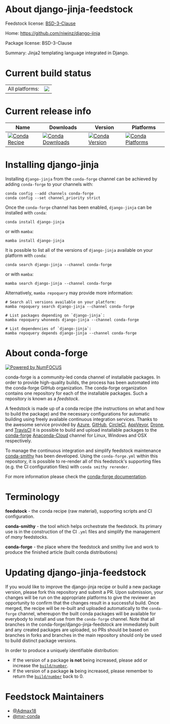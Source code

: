 About django-jinja-feedstock
============================

Feedstock license: [BSD-3-Clause](https://github.com/conda-forge/django-jinja-feedstock/blob/main/LICENSE.txt)

Home: https://github.com/niwinz/django-jinja

Package license: BSD-3-Clause

Summary: Jinja2 templating language integrated in Django.

Current build status
====================


<table><tr><td>All platforms:</td>
    <td>
      <a href="https://dev.azure.com/conda-forge/feedstock-builds/_build/latest?definitionId=15134&branchName=main">
        <img src="https://dev.azure.com/conda-forge/feedstock-builds/_apis/build/status/django-jinja-feedstock?branchName=main">
      </a>
    </td>
  </tr>
</table>

Current release info
====================

| Name | Downloads | Version | Platforms |
| --- | --- | --- | --- |
| [![Conda Recipe](https://img.shields.io/badge/recipe-django--jinja-green.svg)](https://anaconda.org/conda-forge/django-jinja) | [![Conda Downloads](https://img.shields.io/conda/dn/conda-forge/django-jinja.svg)](https://anaconda.org/conda-forge/django-jinja) | [![Conda Version](https://img.shields.io/conda/vn/conda-forge/django-jinja.svg)](https://anaconda.org/conda-forge/django-jinja) | [![Conda Platforms](https://img.shields.io/conda/pn/conda-forge/django-jinja.svg)](https://anaconda.org/conda-forge/django-jinja) |

Installing django-jinja
=======================

Installing `django-jinja` from the `conda-forge` channel can be achieved by adding `conda-forge` to your channels with:

```
conda config --add channels conda-forge
conda config --set channel_priority strict
```

Once the `conda-forge` channel has been enabled, `django-jinja` can be installed with `conda`:

```
conda install django-jinja
```

or with `mamba`:

```
mamba install django-jinja
```

It is possible to list all of the versions of `django-jinja` available on your platform with `conda`:

```
conda search django-jinja --channel conda-forge
```

or with `mamba`:

```
mamba search django-jinja --channel conda-forge
```

Alternatively, `mamba repoquery` may provide more information:

```
# Search all versions available on your platform:
mamba repoquery search django-jinja --channel conda-forge

# List packages depending on `django-jinja`:
mamba repoquery whoneeds django-jinja --channel conda-forge

# List dependencies of `django-jinja`:
mamba repoquery depends django-jinja --channel conda-forge
```


About conda-forge
=================

[![Powered by
NumFOCUS](https://img.shields.io/badge/powered%20by-NumFOCUS-orange.svg?style=flat&colorA=E1523D&colorB=007D8A)](https://numfocus.org)

conda-forge is a community-led conda channel of installable packages.
In order to provide high-quality builds, the process has been automated into the
conda-forge GitHub organization. The conda-forge organization contains one repository
for each of the installable packages. Such a repository is known as a *feedstock*.

A feedstock is made up of a conda recipe (the instructions on what and how to build
the package) and the necessary configurations for automatic building using freely
available continuous integration services. Thanks to the awesome service provided by
[Azure](https://azure.microsoft.com/en-us/services/devops/), [GitHub](https://github.com/),
[CircleCI](https://circleci.com/), [AppVeyor](https://www.appveyor.com/),
[Drone](https://cloud.drone.io/welcome), and [TravisCI](https://travis-ci.com/)
it is possible to build and upload installable packages to the
[conda-forge](https://anaconda.org/conda-forge) [Anaconda-Cloud](https://anaconda.org/)
channel for Linux, Windows and OSX respectively.

To manage the continuous integration and simplify feedstock maintenance
[conda-smithy](https://github.com/conda-forge/conda-smithy) has been developed.
Using the ``conda-forge.yml`` within this repository, it is possible to re-render all of
this feedstock's supporting files (e.g. the CI configuration files) with ``conda smithy rerender``.

For more information please check the [conda-forge documentation](https://conda-forge.org/docs/).

Terminology
===========

**feedstock** - the conda recipe (raw material), supporting scripts and CI configuration.

**conda-smithy** - the tool which helps orchestrate the feedstock.
                   Its primary use is in the construction of the CI ``.yml`` files
                   and simplify the management of *many* feedstocks.

**conda-forge** - the place where the feedstock and smithy live and work to
                  produce the finished article (built conda distributions)


Updating django-jinja-feedstock
===============================

If you would like to improve the django-jinja recipe or build a new
package version, please fork this repository and submit a PR. Upon submission,
your changes will be run on the appropriate platforms to give the reviewer an
opportunity to confirm that the changes result in a successful build. Once
merged, the recipe will be re-built and uploaded automatically to the
`conda-forge` channel, whereupon the built conda packages will be available for
everybody to install and use from the `conda-forge` channel.
Note that all branches in the conda-forge/django-jinja-feedstock are
immediately built and any created packages are uploaded, so PRs should be based
on branches in forks and branches in the main repository should only be used to
build distinct package versions.

In order to produce a uniquely identifiable distribution:
 * If the version of a package **is not** being increased, please add or increase
   the [``build/number``](https://docs.conda.io/projects/conda-build/en/latest/resources/define-metadata.html#build-number-and-string).
 * If the version of a package **is** being increased, please remember to return
   the [``build/number``](https://docs.conda.io/projects/conda-build/en/latest/resources/define-metadata.html#build-number-and-string)
   back to 0.

Feedstock Maintainers
=====================

* [@Admax18](https://github.com/Admax18/)
* [@mxr-conda](https://github.com/mxr-conda/)

